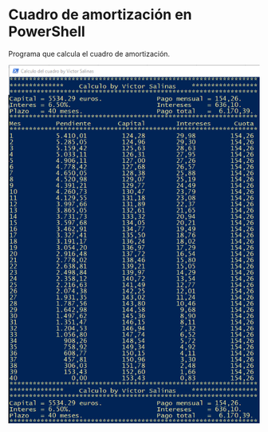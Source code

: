 # Cuadro de amortización en PowerShell
Programa que calcula el cuadro de amortización.

<img src="https://github.com/salinasdev/cuadroamortizacion/blob/master/image/2.png">
